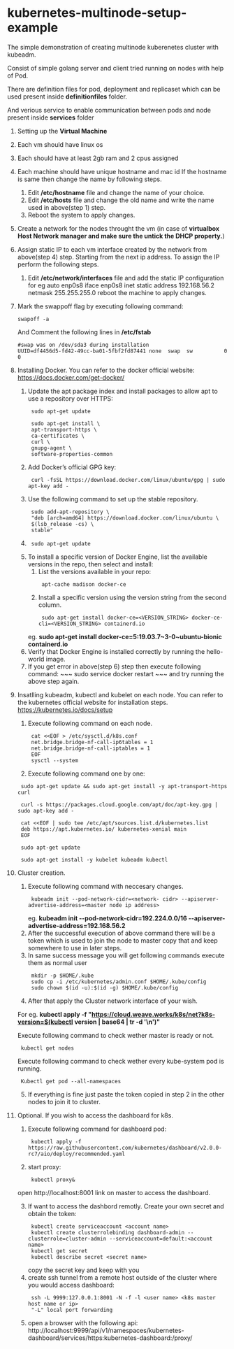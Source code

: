 # kubernetes-multinode-setup-example

The simple demonstration of creating multinode kuberenetes cluster with kubeadm.

Consist of simple golang server and client tried running on nodes with help of Pod.

There are definition files for pod, deployment and replicaset which can be used present inside __definitionfiles__ folder.

And verious service to enable communication between pods and node present inside __services__ folder


1. Setting up the __Virtual Machine__
 1. Each vm should have linux os 
 2. Each should have at least 2gb ram and 2 cpus assigned
 3. Each machine should have unique hostname and mac id
   If the hostname is same then change the name by following steps.
    1. Edit __/etc/hostname__ file and change the name of your choice.
    2. Edit __/etc/hosts__ file and change the old name and write the name used in above(step 1) step.
    3. Reboot the system to apply changes.
 4. Create a network for the nodes throught the vm (in case of __virtualbox Host Network manager and make sure the untick the DHCP property.__)
 5. Assign static IP to each vm interface created by the network from above(step 4) step. Starting from the next ip address.
    To assign the IP perform the following steps.
    1. Edit __/etc/network/interfaces__ file and add the static IP configuration
        for eg  auto enp0s8
                iface enp0s8 inet static
	            address 192.168.56.2
	            netmask 255.255.255.0
        reboot the machine to apply changes.
 6. Mark the swappoff flag by executing following command:
    ~~~ 
    swapoff -a 
    ~~~
    And Comment the following lines in __/etc/fstab__
    ~~~
    #swap was on /dev/sda3 during installation
    UUID=df4456d5-fd42-49cc-ba01-5fbf2fd87441 none  swap  sw          0  0
    ~~~

2. Installing Docker. You can refer to the docker official  website: https://docs.docker.com/get-docker/

    1. Update the apt package index and install packages to allow apt to use a repository over HTTPS:
        ~~~
         sudo apt-get update

         sudo apt-get install \
         apt-transport-https \
         ca-certificates \
         curl \
         gnupg-agent \
         software-properties-common
        ~~~
    2. Add Docker’s official GPG key:
        ~~~
         curl -fsSL https://download.docker.com/linux/ubuntu/gpg | sudo apt-key add -
        ~~~    
    3. Use the following command to set up the stable repository. 
        ~~~
         sudo add-apt-repository \
         "deb [arch=amd64] https://download.docker.com/linux/ubuntu \
         $(lsb_release -cs) \
         stable"
        ~~~
    4.  ~~~ 
    	 sudo apt-get update 
        ~~~
    5. To install a specific version of Docker Engine, list the available versions in the repo, then select and install:
        1. List the versions available in your repo:
            ~~~
             apt-cache madison docker-ce
            ~~~
        2. Install a specific version using the version string from the second column.
            ~~~    
             sudo apt-get install docker-ce=<VERSION_STRING> docker-ce-cli=<VERSION_STRING> containerd.io
            ~~~
        eg.  __sudo apt-get install docker-ce=5:19.03.7~3-0~ubuntu-bionic containerd.io__        
    6. Verify that Docker Engine is installed correctly by running the hello-world image.
    7. If you get error in above(step 6) step then execute following command:
            ~~~ 
             sudo service docker restart 
            ~~~
        and try running the above step again.


3. Insatlling kubeadm, kubectl and kubelet on each node. You can refer to the kubernetes official website for installation steps. https://kubernetes.io/docs/setup
    1. Execute following command on each node.
        ~~~
         cat <<EOF > /etc/sysctl.d/k8s.conf
         net.bridge.bridge-nf-call-ip6tables = 1
         net.bridge.bridge-nf-call-iptables = 1
         EOF
         sysctl --system
        ~~~
    2. Execute following command one by one:
      ~~~ 
       sudo apt-get update && sudo apt-get install -y apt-transport-https curl 
        
       curl -s https://packages.cloud.google.com/apt/doc/apt-key.gpg | sudo apt-key add -
        
       cat <<EOF | sudo tee /etc/apt/sources.list.d/kubernetes.list
       deb https://apt.kubernetes.io/ kubernetes-xenial main
       EOF
        
       sudo apt-get update
        
       sudo apt-get install -y kubelet kubeadm kubectl    
      ~~~

4.  Cluster creation.
    1. Execute following command with neccesary changes.
        ~~~
         kubeadm init --pod-network-cidr=<network- cidr> --apiserver-advertise-address=<master node ip address>
        ~~~
        eg. __kubeadm init --pod-network-cidr=192.224.0.0/16 --apiserver-advertise-address=192.168.56.2__
    2. After the successful execution of above command there will be a token which is used to join the node to master copy that and keep somewhere to use in later steps.
    3. In same success message you will get following commands execute them as normal user
        ~~~
         mkdir -p $HOME/.kube
         sudo cp -i /etc/kubernetes/admin.conf $HOME/.kube/config
         sudo chown $(id -u):$(id -g) $HOME/.kube/config
        ~~~
    4. After that apply the Cluster network interface of your wish.
        
	For eg. __kubectl apply -f "https://cloud.weave.works/k8s/net?k8s-version=$(kubectl version | base64 | tr -d '\n')"__

       Execute following command to check wether master is ready or not.
       ~~~
        kubectl get nodes  
       ~~~
       Execute following command to check wether every kube-system pod is running.
       ~~~
        Kubectl get pod --all-namespaces
       ~~~         
    5.  If everything is fine just paste the token copied in step 2 in the other nodes to join it to cluster.

5. Optional. If you wish to access the dashboard for k8s.
    1. Execute following command for dashboard pod:
        ~~~
         kubectl apply -f https://raw.githubusercontent.com/kubernetes/dashboard/v2.0.0-rc7/aio/deploy/recommended.yaml
        ~~~
    2. start proxy: 
        ~~~
         kubectl proxy&    
        ~~~
     open http://localhost:8001 link on master to access the dashboard.
     
    3. If want to access the dashbord remotly. Create your own secret and obtain the token:
        ~~~
         kubectl create serviceaccount <account name>
         kubectl create clusterrolebinding dashboard-admin --clusterrole=cluster-admin --serviceaccount=default:<account name>
         kubectl get secret
         kubectl describe secret <secret name>  
        ~~~
        copy the secret key and keep with you
    4. create ssh tunnel from a remote host outside of the cluster where you would access dashboard:
        ~~~
         ssh -L 9999:127.0.0.1:8001 -N -f -l <user name> <k8s master host name or ip>
         "-L" local port forwarding
        ~~~
    5. open a browser with the following api:
     http://localhost:9999/api/v1/namespaces/kubernetes-dashboard/services/https:kubernetes-dashboard:/proxy/

